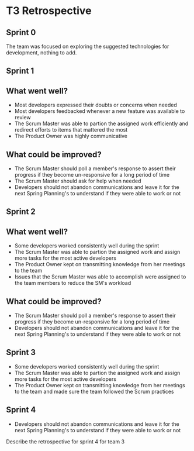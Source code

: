 # T3 Retrospective

## Sprint 0

The team was focused on exploring the suggested technologies for development, nothing to add.

## Sprint 1

## What went well?
- Most developers expressed their doubts or concerns when needed
- Most developers feedbacked whenever a new feature was available to review
- The Scrum Master was able to partion the assigned work efficiently and redirect efforts to items that mattered the most
- The Product Owner was highly communicative

## What could be improved?
- The Scrum Master should poll a member's response to assert their progress if they become un-responsive for a long period of time 
- The Scrum Master should ask for help when needed
- Developers should not abandon communications and leave it for the next Spring Planning's to understand if they were able to work or not

## Sprint 2

## What went well?
- Some developers worked consistently well during the sprint
- The Scrum Master was able to partion the assigned work and assign more tasks for the most active developers
- The Product Owner kept on transmitting knowledge from her meetings to the team
- Issues that the Scrum Master was able to accomplish were assigned to the team members to reduce the SM's workload

## What could be improved?
- The Scrum Master should poll a member's response to assert their progress if they become un-responsive for a long period of time 
- Developers should not abandon communications and leave it for the next Spring Planning's to understand if they were able to work or not

## Sprint 3

- Some developers worked consistently well during the sprint
- The Scrum Master was able to partion the assigned work and assign more tasks for the most active developers
- The Product Owner kept on transmitting knowledge from her meetings to the team and made sure the team followed the Scrum practices

## Sprint 4

- Developers should not abandon communications and leave it for the next Spring Planning's to understand if they were able to work or not

Describe the retrospective for sprint 4 for team 3

